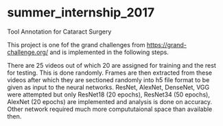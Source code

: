 # summer_internship_2017
Tool Annotation for Cataract Surgery
  
This project is one fof the grand challenges from https://grand-challenge.org/ and is implemented in the following steps.

There are 25 videos out of which 20 are assigned for training and the rest for testing. This is done randomly.
Frames are then extracted from these videos after which they are sectioned randomly into h5 file format to be given as input to the neural networks.
ResNet, AlexNet, DenseNet, VGG were attempted but only ResNet18 (20 epochs), ResNet34 (50 epochs), AlexNet (20 epochs) are implemented and analysis is done on accuracy. Other network required much more compututaional space than available then. 
    
